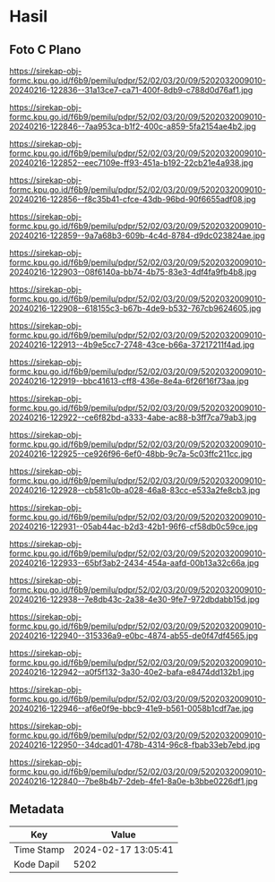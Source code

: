 # Hasil

## Foto C Plano

https://sirekap-obj-formc.kpu.go.id/f6b9/pemilu/pdpr/52/02/03/20/09/5202032009010-20240216-122836--31a13ce7-ca71-400f-8db9-c788d0d76af1.jpg

https://sirekap-obj-formc.kpu.go.id/f6b9/pemilu/pdpr/52/02/03/20/09/5202032009010-20240216-122846--7aa953ca-b1f2-400c-a859-5fa2154ae4b2.jpg

https://sirekap-obj-formc.kpu.go.id/f6b9/pemilu/pdpr/52/02/03/20/09/5202032009010-20240216-122852--eec7109e-ff93-451a-b192-22cb21e4a938.jpg

https://sirekap-obj-formc.kpu.go.id/f6b9/pemilu/pdpr/52/02/03/20/09/5202032009010-20240216-122856--f8c35b41-cfce-43db-96bd-90f6655adf08.jpg

https://sirekap-obj-formc.kpu.go.id/f6b9/pemilu/pdpr/52/02/03/20/09/5202032009010-20240216-122859--9a7a68b3-609b-4c4d-8784-d9dc023824ae.jpg

https://sirekap-obj-formc.kpu.go.id/f6b9/pemilu/pdpr/52/02/03/20/09/5202032009010-20240216-122903--08f6140a-bb74-4b75-83e3-4df4fa9fb4b8.jpg

https://sirekap-obj-formc.kpu.go.id/f6b9/pemilu/pdpr/52/02/03/20/09/5202032009010-20240216-122908--618155c3-b67b-4de9-b532-767cb9624605.jpg

https://sirekap-obj-formc.kpu.go.id/f6b9/pemilu/pdpr/52/02/03/20/09/5202032009010-20240216-122913--4b9e5cc7-2748-43ce-b66a-37217211f4ad.jpg

https://sirekap-obj-formc.kpu.go.id/f6b9/pemilu/pdpr/52/02/03/20/09/5202032009010-20240216-122919--bbc41613-cff8-436e-8e4a-6f26f16f73aa.jpg

https://sirekap-obj-formc.kpu.go.id/f6b9/pemilu/pdpr/52/02/03/20/09/5202032009010-20240216-122922--ce6f82bd-a333-4abe-ac88-b3ff7ca79ab3.jpg

https://sirekap-obj-formc.kpu.go.id/f6b9/pemilu/pdpr/52/02/03/20/09/5202032009010-20240216-122925--ce926f96-6ef0-48bb-9c7a-5c03ffc211cc.jpg

https://sirekap-obj-formc.kpu.go.id/f6b9/pemilu/pdpr/52/02/03/20/09/5202032009010-20240216-122928--cb581c0b-a028-46a8-83cc-e533a2fe8cb3.jpg

https://sirekap-obj-formc.kpu.go.id/f6b9/pemilu/pdpr/52/02/03/20/09/5202032009010-20240216-122931--05ab44ac-b2d3-42b1-96f6-cf58db0c59ce.jpg

https://sirekap-obj-formc.kpu.go.id/f6b9/pemilu/pdpr/52/02/03/20/09/5202032009010-20240216-122933--65bf3ab2-2434-454a-aafd-00b13a32c66a.jpg

https://sirekap-obj-formc.kpu.go.id/f6b9/pemilu/pdpr/52/02/03/20/09/5202032009010-20240216-122938--7e8db43c-2a38-4e30-9fe7-972dbdabb15d.jpg

https://sirekap-obj-formc.kpu.go.id/f6b9/pemilu/pdpr/52/02/03/20/09/5202032009010-20240216-122940--315336a9-e0bc-4874-ab55-de0f47df4565.jpg

https://sirekap-obj-formc.kpu.go.id/f6b9/pemilu/pdpr/52/02/03/20/09/5202032009010-20240216-122942--a0f5f132-3a30-40e2-bafa-e8474dd132b1.jpg

https://sirekap-obj-formc.kpu.go.id/f6b9/pemilu/pdpr/52/02/03/20/09/5202032009010-20240216-122946--af6e0f9e-bbc9-41e9-b561-0058b1cdf7ae.jpg

https://sirekap-obj-formc.kpu.go.id/f6b9/pemilu/pdpr/52/02/03/20/09/5202032009010-20240216-122950--34dcad01-478b-4314-96c8-fbab33eb7ebd.jpg

https://sirekap-obj-formc.kpu.go.id/f6b9/pemilu/pdpr/52/02/03/20/09/5202032009010-20240216-122840--7be8b4b7-2deb-4fe1-8a0e-b3bbe0226df1.jpg


## Metadata

| Key        | Value               |
| ---------- | ------------------- |
| Time Stamp | 2024-02-17 13:05:41 |
| Kode Dapil | 5202                |



